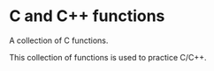# C and C++ functions
A collection of C functions.

This collection of functions is used to practice C/C++.
